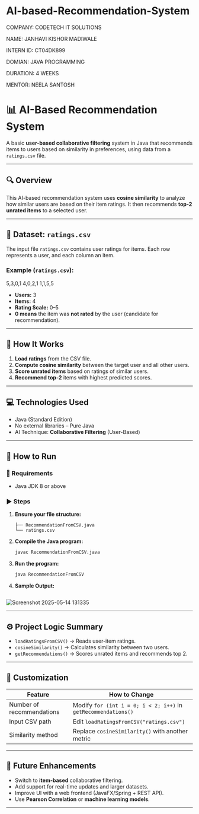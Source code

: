 # AI-based-Recommendation-System

COMPANY: CODETECH IT SOLUTIONS

NAME: JANHAVI KISHOR MADIWALE

INTERN ID: CT04DK899

DOMIAN: JAVA PROGRAMMING

DURATION: 4 WEEKS

MENTOR: NEELA SANTOSH

# 📊 AI-Based Recommendation System

A basic **user-based collaborative filtering** system in Java that recommends items to users based on similarity in preferences, using data from a `ratings.csv` file.

---

## 🔍 Overview

This AI-based recommendation system uses **cosine similarity** to analyze how similar users are based on their item ratings. It then recommends **top-2 unrated items** to a selected user.

---

## 📁 Dataset: `ratings.csv`

The input file `ratings.csv` contains user ratings for items. Each row represents a user, and each column an item.

### Example (`ratings.csv`):
5,3,0,1
4,0,2,1
1,1,5,5


- **Users:** 3  
- **Items:** 4  
- **Rating Scale:** 0–5  
- **0 means** the item was **not rated** by the user (candidate for recommendation).

---

## 🧠 How It Works

1. **Load ratings** from the CSV file.
2. **Compute cosine similarity** between the target user and all other users.
3. **Score unrated items** based on ratings of similar users.
4. **Recommend top-2** items with highest predicted scores.

---

## 💻 Technologies Used

- Java (Standard Edition)
- No external libraries – Pure Java
- AI Technique: **Collaborative Filtering** (User-Based)

---

## 🧪 How to Run

### 🧷 Requirements

- Java JDK 8 or above

### ▶️ Steps

1. **Ensure your file structure:**
    ```
    ├── RecommendationFromCSV.java
    └── ratings.csv
    ```

2. **Compile the Java program:**
    ```bash
    javac RecommendationFromCSV.java
    ```

3. **Run the program:**
    ```bash
    java RecommendationFromCSV
    ```

4. **Sample Output:**
    ```
![Screenshot 2025-05-14 131335](https://github.com/user-attachments/assets/462c30c0-b5e5-4f06-a179-6274df3fbeff)

---

## ⚙️ Project Logic Summary

- `loadRatingsFromCSV()` → Reads user-item ratings.
- `cosineSimilarity()` → Calculates similarity between two users.
- `getRecommendations()` → Scores unrated items and recommends top 2.

---

## 📌 Customization

| Feature                | How to Change                                     |
|------------------------|---------------------------------------------------|
| Number of recommendations | Modify `for (int i = 0; i < 2; i++)` in `getRecommendations()` |
| Input CSV path         | Edit `loadRatingsFromCSV("ratings.csv")`         |
| Similarity method      | Replace `cosineSimilarity()` with another metric |

---

## 🚀 Future Enhancements

- Switch to **item-based** collaborative filtering.
- Add support for real-time updates and larger datasets.
- Improve UI with a web frontend (JavaFX/Spring + REST API).
- Use **Pearson Correlation** or **machine learning models**.

---
